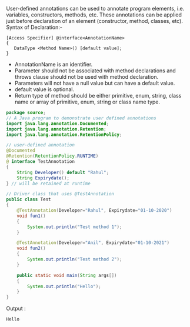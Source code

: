 User-defined annotations can be used to annotate program elements, i.e. variables, constructors,
methods, etc. These annotations can be applied just before declaration of an element (constructor,
method, classes, etc). Syntax of Declaration:-

```
[Access Specifier] @interface<AnnotationName>
{
   DataType <Method Name>() [default value];
}
```

- AnnotationName is an identifier.
- Parameter should not be associated with method declarations and throws clause should not be used
  with method declaration.
- Parameters will not have a null value but can have a default value.
- default value is optional.
- Return type of method should be either primitive, enum, string, class name or array of primitive,
  enum, string or class name type.

```java
package source;
// A Java program to demonstrate user defined annotations
import java.lang.annotation.Documented;
import java.lang.annotation.Retention;
import java.lang.annotation.RetentionPolicy;

// user-defined annotation
@Documented
@Retention(RetentionPolicy.RUNTIME)
@ interface TestAnnotation
{
    String Developer() default "Rahul";
    String Expirydate();
} // will be retained at runtime

// Driver class that uses @TestAnnotation
public class Test
{
    @TestAnnotation(Developer="Rahul", Expirydate="01-10-2020")
    void fun1()
    {
        System.out.println("Test method 1");
    }

    @TestAnnotation(Developer="Anil", Expirydate="01-10-2021")
    void fun2()
    {
        System.out.println("Test method 2");
    }

    public static void main(String args[])
    {
        System.out.println("Hello");
    }
}
```

Output :

```
Hello
```
